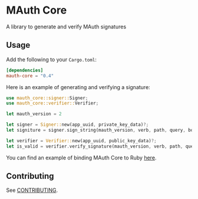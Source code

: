 # MAuth Core

A library to generate and verify MAuth signatures

## Usage

Add the following to your `Cargo.toml`:

```toml
[dependencies]
mauth-core = "0.4"
```

Here is an example of generating and verifying a signature:

```rust
use mauth_core::signer::Signer;
use mauth_core::verifier::Verifier;

let mauth_version = 2

let signer = Signer::new(app_uuid, private_key_data)?;
let signiture = signer.sign_string(mauth_version, verb, path, query, body, timestamp)?

let verifier = Verifier::new(app_uuid, public_key_data)?;
let is_valid = verifier.verify_signature(mauth_version, verb, path, query, body, timestamp, signature)?;
```

You can find an example of binding MAuth Core to Ruby [here](./doc/binding_to_ruby.md).

## Contributing
See [CONTRIBUTING](CONTRIBUTING.md).
